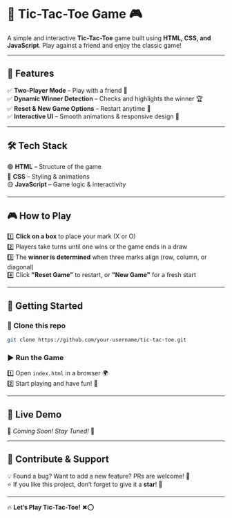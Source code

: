 # 🎯 **Tic-Tac-Toe Game** 🎮  

A simple and interactive **Tic-Tac-Toe** game built using **HTML, CSS, and JavaScript**. Play against a friend and enjoy the classic game!  

---

## 📌 **Features**  
✅ **Two-Player Mode** – Play with a friend 🤝  
✅ **Dynamic Winner Detection** – Checks and highlights the winner 🏆  
✅ **Reset & New Game Options** – Restart anytime 🔄  
✅ **Interactive UI** – Smooth animations & responsive design 🎨  

---

## 🛠 **Tech Stack**  
🟢 **HTML** – Structure of the game  
🔵 **CSS** – Styling & animations  
🟡 **JavaScript** – Game logic & interactivity  

---

## 🎮 **How to Play**  
1️⃣ **Click on a box** to place your mark (X or O)  
2️⃣ Players take turns until one wins or the game ends in a draw  
3️⃣ The **winner is determined** when three marks align (row, column, or diagonal)  
4️⃣ Click **"Reset Game"** to restart, or **"New Game"** for a fresh start  

---

## 🚀 **Getting Started**  
### 🔽 Clone this repo  
```bash
git clone https://github.com/your-username/tic-tac-toe.git
```
### ▶ Run the Game  
1️⃣ Open `index.html` in a browser 🌍  
2️⃣ Start playing and have fun! 🎉  

---

## 🎯 **Live Demo**  
🔗 _Coming Soon! Stay Tuned!_ 🚀  

---

## 🤝 **Contribute & Support**  
💡 Found a bug? Want to add a new feature? PRs are welcome! 🚀  
⭐ If you like this project, don’t forget to give it a **star**! 🌟  

---

🔥 **Let’s Play Tic-Tac-Toe!** ✖⭕  
